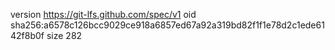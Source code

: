 version https://git-lfs.github.com/spec/v1
oid sha256:a6578c126bcc9029ce918a6857ed67a92a319bd82f1f1e78d2c1ede6142f8b0f
size 282
